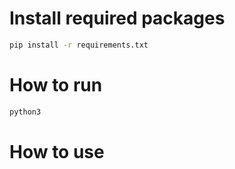 # Install required packages

```bash
pip install -r requirements.txt
```

# How to run

```bash
python3 
``` 

# How to use

> 

